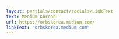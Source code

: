 ```yaml
---
layout: partials/contact/socials/LinkText
text: Medium Korean -
url: https://orbskorea.medium.com/
linkText: "orbskorea.medium.com"
---
```

